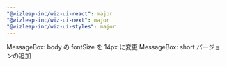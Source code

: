 ```yaml
---
"@wizleap-inc/wiz-ui-react": major
"@wizleap-inc/wiz-ui-next": major
"@wizleap-inc/wiz-ui-styles": major
---
```


MessageBox: body の fontSize を 14px に変更
MessageBox: short バージョンの追加
